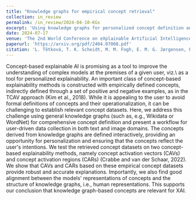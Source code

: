 ```yaml
---
title: "Knowledge graphs for empirical concept retrieval"
collection: in_review
permalink: /in_review/2024-04-10-KGs
excerpt: 'Using knowledge graphs for personalized concept definition and data collection.'
date: 2024-07-17
venue: 'The 2nd World Conference on eXplainable Artificial Intelligence - oral presentation'
paperurl: 'https://arxiv.org/pdf/2404.07008.pdf'
citation: 'L. Tětková, T. K. Scheidt, M. M. Fogh, E. M. G. Jørgensen, F. Årup Nielsen, L. K. Hansen, Knowledge graphs for empirical concept retrieval, The 2nd World Conference on eXplainable Artificial Intelligence (2024).'
---
```


Concept-based explainable AI is promising as a tool to improve the understanding of complex models at the premises of a given user, viz.\ as a tool for personalized explainability. An important class of concept-based explainability methods is constructed with empirically defined concepts, indirectly defined through a set of positive and negative examples, as in the TCAV approach (Kim et al., 2018). 
While it is appealing to the user to avoid formal definitions of concepts and their operationalization, it can be challenging to establish relevant concept datasets. Here, we address this challenge using general knowledge graphs (such as, e.g., Wikidata or WordNet) for comprehensive concept definition and present a workflow for user-driven data collection in both text and image domains. The concepts derived from knowledge graphs are defined interactively, providing an opportunity for personalization and ensuring that the concepts reflect the user's intentions. We test the retrieved concept datasets on two concept-based explainability methods, namely concept activation vectors (CAVs) and concept activation regions (CARs) (Crabbe and van der Schaar, 2022).
We show that CAVs and CARs based on these empirical concept datasets provide robust and accurate explanations. Importantly, we also find good alignment between the models' representations of concepts and the structure of knowledge graphs, i.e., human representations. This supports our conclusion that knowledge graph-based concepts are relevant for XAI. 

